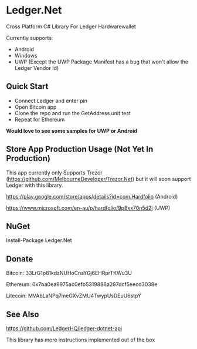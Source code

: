 # Ledger.Net
Cross Platform C# Library For Ledger Hardwarewallet

Currently supports:
* Android
* Windows
* UWP (Except the UWP Package Manifest has a bug that won't allow the Ledger Vendor Id)

## Quick Start

- Connect Ledger and enter pin
- Open Bitcoin app
- Clone the repo and run the GetAddress unit test
- Repeat for Ethereum

**Would love to see some samples for UWP or Android**

## Store App Production Usage (Not Yet In Production)

This app currently only Supports Trezor (https://github.com/MelbourneDeveloper/Trezor.Net) but it will soon support Ledger with this library.

https://play.google.com/store/apps/details?id=com.Hardfolio (Android)

https://www.microsoft.com/en-au/p/hardfolio/9p8xx70n5d2j (UWP)

## NuGet
Install-Package Ledger.Net

## Donate

Bitcoin: 33LrG1p81kdzNUHoCnsYGj6EHRprTKWu3U

Ethereum: 0x7ba0ea9975ac0efb5319886a287dcf5eecd3038e

Litecoin: MVAbLaNPq7meGXvZMU4TwypUsDEuU6stpY

## See Also

https://github.com/LedgerHQ/ledger-dotnet-api

This library has more instructions implemented out of the box